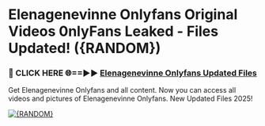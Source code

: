 # Elenagenevinne Onlyfans Original Videos 0nlyFans Leaked - Files Updated! ({RANDOM})

<h3>🔴 CLICK HERE 🌐==►► <a href="https://betterlinks.top/A2PfLJ" rel="nofollow">Elenagenevinne Onlyfans Updated Files</a></h3>

Get Elenagenevinne Onlyfans and all content. Now you can access all videos and pictures of Elenagenevinne Onlyfans. New Updated Files 2025!

[![{RANDOM}](https://i.imgur.com/ppqm5kG.gif)](https://betterlinks.top/A2PfLJ)